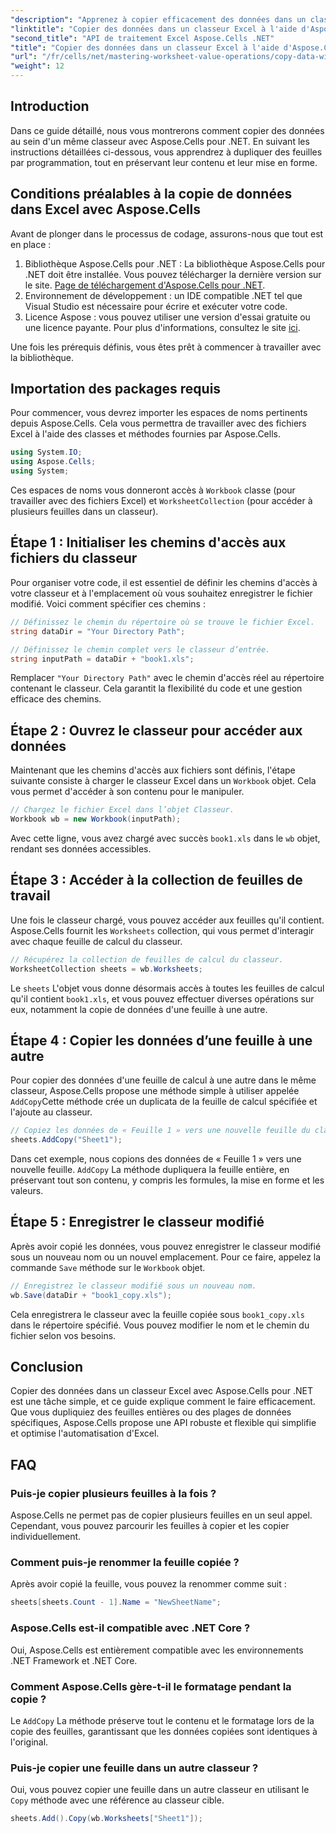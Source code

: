 ```yaml
---
"description": "Apprenez à copier efficacement des données dans un classeur Excel avec Aspose.Cells pour .NET. Suivez ce guide étape par étape pour dupliquer facilement des feuilles, transférer des données et gérer des fichiers Excel."
"linktitle": "Copier des données dans un classeur Excel à l'aide d'Aspose.Cells pour .NET"
"second_title": "API de traitement Excel Aspose.Cells .NET"
"title": "Copier des données dans un classeur Excel à l'aide d'Aspose.Cells pour .NET"
"url": "/fr/cells/net/mastering-worksheet-value-operations/copy-data-within-excel-workbook/"
"weight": 12
---
```


## Introduction

Dans ce guide détaillé, nous vous montrerons comment copier des données au sein d'un même classeur avec Aspose.Cells pour .NET. En suivant les instructions détaillées ci-dessous, vous apprendrez à dupliquer des feuilles par programmation, tout en préservant leur contenu et leur mise en forme.

## Conditions préalables à la copie de données dans Excel avec Aspose.Cells

Avant de plonger dans le processus de codage, assurons-nous que tout est en place :

1. Bibliothèque Aspose.Cells pour .NET : La bibliothèque Aspose.Cells pour .NET doit être installée. Vous pouvez télécharger la dernière version sur le site. [Page de téléchargement d'Aspose.Cells pour .NET](https://releases.aspose.com/cells/net/).
2. Environnement de développement : un IDE compatible .NET tel que Visual Studio est nécessaire pour écrire et exécuter votre code.
3. Licence Aspose : vous pouvez utiliser une version d'essai gratuite ou une licence payante. Pour plus d'informations, consultez le site [ici](https://purchase.aspose.com/temporary-license/).

Une fois les prérequis définis, vous êtes prêt à commencer à travailler avec la bibliothèque.

## Importation des packages requis

Pour commencer, vous devrez importer les espaces de noms pertinents depuis Aspose.Cells. Cela vous permettra de travailler avec des fichiers Excel à l'aide des classes et méthodes fournies par Aspose.Cells.

```csharp
using System.IO;
using Aspose.Cells;
using System;
```

Ces espaces de noms vous donneront accès à `Workbook` classe (pour travailler avec des fichiers Excel) et `WorksheetCollection` (pour accéder à plusieurs feuilles dans un classeur).

## Étape 1 : Initialiser les chemins d'accès aux fichiers du classeur

Pour organiser votre code, il est essentiel de définir les chemins d'accès à votre classeur et à l'emplacement où vous souhaitez enregistrer le fichier modifié. Voici comment spécifier ces chemins :

```csharp
// Définissez le chemin du répertoire où se trouve le fichier Excel.
string dataDir = "Your Directory Path";

// Définissez le chemin complet vers le classeur d’entrée.
string inputPath = dataDir + "book1.xls";
```

Remplacer `"Your Directory Path"` avec le chemin d'accès réel au répertoire contenant le classeur. Cela garantit la flexibilité du code et une gestion efficace des chemins.

## Étape 2 : Ouvrez le classeur pour accéder aux données

Maintenant que les chemins d'accès aux fichiers sont définis, l'étape suivante consiste à charger le classeur Excel dans un `Workbook` objet. Cela vous permet d'accéder à son contenu pour le manipuler.

```csharp
// Chargez le fichier Excel dans l’objet Classeur.
Workbook wb = new Workbook(inputPath);
```

Avec cette ligne, vous avez chargé avec succès `book1.xls` dans le `wb` objet, rendant ses données accessibles.

## Étape 3 : Accéder à la collection de feuilles de travail

Une fois le classeur chargé, vous pouvez accéder aux feuilles qu'il contient. Aspose.Cells fournit les `Worksheets` collection, qui vous permet d'interagir avec chaque feuille de calcul du classeur.

```csharp
// Récupérez la collection de feuilles de calcul du classeur.
WorksheetCollection sheets = wb.Worksheets;
```

Le `sheets` L'objet vous donne désormais accès à toutes les feuilles de calcul qu'il contient `book1.xls`, et vous pouvez effectuer diverses opérations sur eux, notamment la copie de données d'une feuille à une autre.

## Étape 4 : Copier les données d’une feuille à une autre

Pour copier des données d'une feuille de calcul à une autre dans le même classeur, Aspose.Cells propose une méthode simple à utiliser appelée `AddCopy`Cette méthode crée un duplicata de la feuille de calcul spécifiée et l'ajoute au classeur.

```csharp
// Copiez les données de « Feuille 1 » vers une nouvelle feuille du classeur.
sheets.AddCopy("Sheet1");
```

Dans cet exemple, nous copions des données de « Feuille 1 » vers une nouvelle feuille. `AddCopy` La méthode dupliquera la feuille entière, en préservant tout son contenu, y compris les formules, la mise en forme et les valeurs.

## Étape 5 : Enregistrer le classeur modifié

Après avoir copié les données, vous pouvez enregistrer le classeur modifié sous un nouveau nom ou un nouvel emplacement. Pour ce faire, appelez la commande `Save` méthode sur le `Workbook` objet.

```csharp
// Enregistrez le classeur modifié sous un nouveau nom.
wb.Save(dataDir + "book1_copy.xls");
```

Cela enregistrera le classeur avec la feuille copiée sous `book1_copy.xls` dans le répertoire spécifié. Vous pouvez modifier le nom et le chemin du fichier selon vos besoins.

## Conclusion

Copier des données dans un classeur Excel avec Aspose.Cells pour .NET est une tâche simple, et ce guide explique comment le faire efficacement. Que vous dupliquiez des feuilles entières ou des plages de données spécifiques, Aspose.Cells propose une API robuste et flexible qui simplifie et optimise l'automatisation d'Excel.

## FAQ

### Puis-je copier plusieurs feuilles à la fois ?

Aspose.Cells ne permet pas de copier plusieurs feuilles en un seul appel. Cependant, vous pouvez parcourir les feuilles à copier et les copier individuellement.

### Comment puis-je renommer la feuille copiée ?

Après avoir copié la feuille, vous pouvez la renommer comme suit :

```csharp
sheets[sheets.Count - 1].Name = "NewSheetName";
```

### Aspose.Cells est-il compatible avec .NET Core ?

Oui, Aspose.Cells est entièrement compatible avec les environnements .NET Framework et .NET Core.

### Comment Aspose.Cells gère-t-il le formatage pendant la copie ?

Le `AddCopy` La méthode préserve tout le contenu et le formatage lors de la copie des feuilles, garantissant que les données copiées sont identiques à l'original.

### Puis-je copier une feuille dans un autre classeur ?

Oui, vous pouvez copier une feuille dans un autre classeur en utilisant le `Copy` méthode avec une référence au classeur cible.

```csharp
sheets.Add().Copy(wb.Worksheets["Sheet1"]);
```